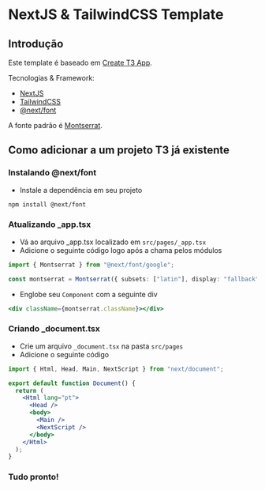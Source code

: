 # NextJS & TailwindCSS Template

## Introdução

Este template é baseado em [Create T3 App](https://create.t3.gg/).

Tecnologias & Framework:
- [NextJS](https://nextjs.org/)
- [TailwindCSS](https://tailwindcss.com/)
- [@next/font](https://nextjs.org/docs/api-reference/next/font)

A fonte padrão é [Montserrat](https://fonts.google.com/specimen/Montserrat).

## Como adicionar a um projeto T3 já existente

### Instalando @next/font
- Instale a dependência em seu projeto
```bash
npm install @next/font
```

### Atualizando _app.tsx
- Vá ao arquivo _app.tsx localizado em `src/pages/_app.tsx`
- Adicione o seguinte código logo após a chama pelos módulos
```ts
import { Montserrat } from "@next/font/google";

const montserrat = Montserrat({ subsets: ["latin"], display: "fallback" });
```
- Englobe seu `Component` com a seguinte div
```jsx
<div className={montserrat.className}></div>
```

### Criando _document.tsx
- Crie um arquivo `_document.tsx` na pasta `src/pages`
- Adicione o seguinte código
```jsx
import { Html, Head, Main, NextScript } from "next/document";

export default function Document() {
  return (
    <Html lang="pt">
      <Head />
      <body>
        <Main />
        <NextScript />
      </body>
    </Html>
  );
}
```

### Tudo pronto!
